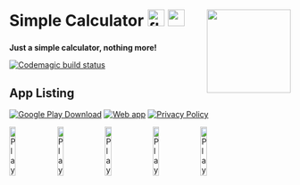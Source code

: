 
# Simple Calculator <img src="https://cdn.jsdelivr.net/gh/devicons/devicon/icons/flutter/flutter-original.svg" height="30" alt="flutter logo"  /> <img src="https://cdn.jsdelivr.net/gh/devicons/devicon/icons/androidstudio/androidstudio-original.svg" height="30" alt="androidstudio logo"  /> <img align="right" height="150" src="https://asamasterson.com/github/flutter_calculator/_f39c05a8-9292-4eaa-804c-a6148887c797-modified.png"  />

###

**Just a simple calculator, nothing more!**

[![Codemagic build status](https://api.codemagic.io/apps/65ff6c90bcb66a983f5fc041/65ff6c90bcb66a983f5fc040/status_badge.svg)](https://codemagic.io/apps/65ff6c90bcb66a983f5fc041/65ff6c90bcb66a983f5fc040/latest_build)

## App Listing
[![Google Play Download](https://img.shields.io/badge/Google%20Play-darkgreen?logo=googleplay&logoColor=white)](https://play.google.com/store/apps/details?id=com.pigsare.pink.calculator.calculator)
[![Web app](https://img.shields.io/badge/Web%20App-darkgreen?logo=googlechrome&logoColor=white)](https://simple_calculator.codemagic.app)
[![Privacy Policy](https://img.shields.io/badge/Privacy%20Policy-purple)](https://policies.pigsare.pink/calculator/)

<img src="https://asamasterson.com/github/flutter_calculator/Hotpot%200.png"
     alt="Play listing image (1)"
     width=15%
     style="float: left; margin-right: 10px;" />
<img src="https://asamasterson.com/github/flutter_calculator/Hotpot%201.png"
     alt="Play listing image (2)"
     width=15%
     style="float: left; margin-right: 10px;" />
<img src="https://asamasterson.com/github/flutter_calculator/Hotpot%202.png"
     alt="Play listing image (3)"
     width=15%
     style="float: left; margin-right: 10px;" />
<img src="https://asamasterson.com/github/flutter_calculator/Hotpot%203.png"
     alt="Play listing image (4)"
     width=15%
     style="float: left; margin-right: 10px;" />
<img src="https://asamasterson.com/github/flutter_calculator/Hotpot%204.png"
     alt="Play listing image (5)"
     width=15%
     style="float: left; margin-right: 10px;" />



